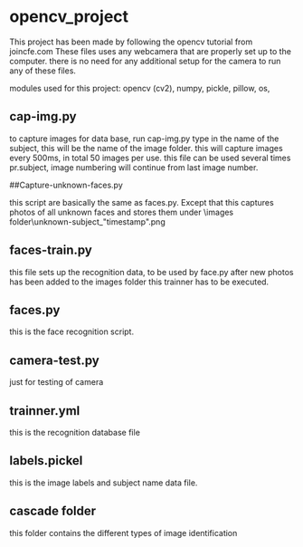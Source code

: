 # opencv_project

This project has been made by following the opencv tutorial from joincfe.com
These files uses any webcamera that are properly set up to the computer.
there is no need for any additional setup for the camera to run any of these files.



modules used for this project:
opencv (cv2),
numpy,
pickle,
pillow,
os,



## cap-img.py

to capture images for data base, run cap-img.py
type in the name of the subject, this will be the name of the image folder.
this will capture images every 500ms, in total 50 images per use.
this file can be used several times pr.subject, image numbering will continue from last image number. 


##Capture-unknown-faces.py

this script are basically the same as faces.py. Except that this captures photos of all unknown faces and stores them under \images folder\unknown-subject_"timestamp".png 



## faces-train.py

this file sets up the recognition data, to be used by face.py
after new photos has been added to the images folder this trainner has to be executed.


## faces.py

this is the face recognition script.

## camera-test.py

just for testing of camera


## trainner.yml

this is the recognition database file

## labels.pickel

this is the image labels and subject name data file.

## cascade folder

this folder contains the different types of image identification